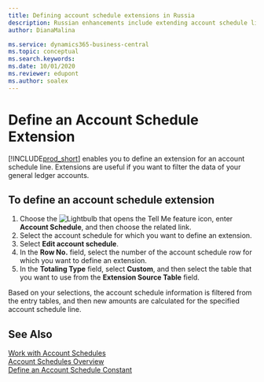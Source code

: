 ```yaml
---
title: Defining account schedule extensions in Russia
description: Russian enhancements include extending account schedule lines.
author: DianaMalina

ms.service: dynamics365-business-central
ms.topic: conceptual
ms.search.keywords:
ms.date: 10/01/2020
ms.reviewer: edupont
ms.author: soalex
---
```


# Define an Account Schedule Extension

[!INCLUDE[prod_short](../../includes/prod_short.md)] enables you to define an extension for an account schedule line. Extensions are useful if you want to filter the data of your general ledger accounts.

## To define an account schedule extension

1. Choose the ![Lightbulb that opens the Tell Me feature](../../media/ui-search/search_small.png "Tell me what you want to do") icon, enter **Account Schedule**, and then choose the related link.
2. Select the account schedule for which you want to define an extension.
3. Select **Edit account schedule**.
4. In the **Row No.** field, select the number of the account schedule row for which you want to define an extension.
5. In the **Totaling Type** field, select **Custom**, and then select the table that you want to use from the **Extension Source Table** field.

Based on your selections, the account schedule information is filtered from the entry tables, and then new amounts are calculated for the specified account schedule line.

## See Also

[Work with Account Schedules](How-to-Work-with-Account-Schedules.md)  
[Account Schedules Overview](account-schedules-overview.md)  
[Define an Account Schedule Constant](How-to-Define-an-Account-Schedule-Constant.md)  
